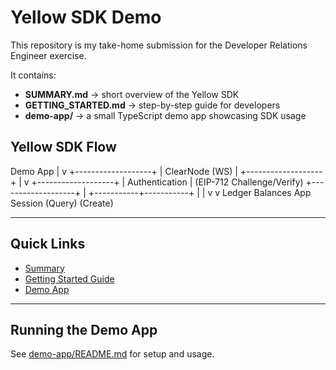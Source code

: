 # Yellow SDK Demo

This repository is my take-home submission for the Developer Relations Engineer exercise.

It contains:

- **SUMMARY.md** → short overview of the Yellow SDK
- **GETTING_STARTED.md** → step-by-step guide for developers
- **demo-app/** → a small TypeScript demo app showcasing SDK usage

## Yellow SDK Flow


Demo App 
        |
        v
+-------------------+
|  ClearNode (WS)   |
+-------------------+
        |
        v
+-------------------+
| Authentication    |  (EIP-712 Challenge/Verify)
+-------------------+
        |
   +-----------+-----------+
   |                       |
   v                       v
Ledger Balances        App Session
   (Query)               (Create)





---

## Quick Links

- [Summary](./SUMMARY.md)
- [Getting Started Guide](./GETTING_STARTED.md)
- [Demo App](./demo-app)

---

## Running the Demo App

See [demo-app/README.md](./demo-app/README.md) for setup and usage.

